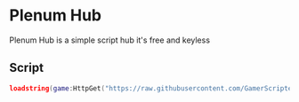 # Plenum Hub
Plenum Hub is a simple script hub it's free and keyless

## Script
```lua
loadstring(game:HttpGet("https://raw.githubusercontent.com/GamerScripter/Plenum-Hub/main/loader"))()
```
